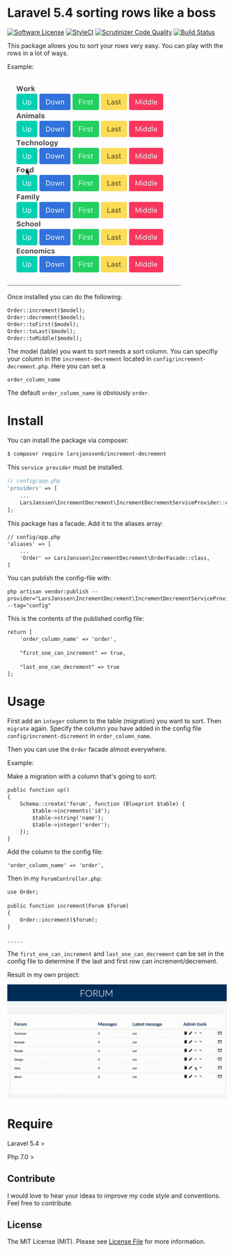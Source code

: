 # Laravel 5.4 sorting rows like a boss

[![Software License](https://img.shields.io/badge/license-MIT-brightgreen.svg?style=flat-square)](LICENSE.md)
[![StyleCI](https://styleci.io/repos/83806754)](https://styleci.io/repos/83806754)
[![Scrutinizer Code Quality](https://scrutinizer-ci.com/g/larsjanssen6/increment-decrement/badges/quality-score.png?b=master)](https://scrutinizer-ci.com/g/larsjanssen6/increment-decrement/?branch=master)
[![Build Status](https://scrutinizer-ci.com/g/larsjanssen6/increment-decrement/badges/build.png?b=master)](https://scrutinizer-ci.com/g/larsjanssen6/increment-decrement/build-status/master)

This package allows you to sort your rows very easy. You can play with the
rows in a lot of ways. 

Example:

![demo](screenshots/Sort.gif)

Once installed you can do the following:

```
Order::increment($model);
Order::decrement($model);
Order::toFirst($model);
Order::toLast($model);
Order::toMiddle($model);
```
 
 The model (table) you want to sort needs a sort column. You can 
 specifiy your column in the ```increment-decrement``` located in ```config/increment-decrement.php```. Here you can set a 
 ```$xslt
order_column_name
```

The default ```order_column_name``` is obviously ```order```.

# Install

You can install the package via composer:

``` bash
$ composer require larsjanssen6/increment-decrement
```

This ```service provider``` must be installed.

```php
// config/app.php
'providers' => [
    ...
    LarsJanssen\IncrementDecrement\IncrementDecrementServiceProvider::class,
];
```

This package has a facade. Add it to the aliases array: 

```
// config/app.php
'aliases' => [
    ...
    'Order' => LarsJanssen\IncrementDecrement\OrderFacade::class,
]
```

You can publish the config-file with:

```$xslt
php artisan vendor:publish --provider="LarsJanssen\IncrementDecrement\IncrementDecrementServiceProvider" --tag="config"
```

This is the contents of the published config file:

```$xslt
return [
	'order_column_name' => 'order',

	"first_one_can_increment" => true,

	"last_one_can_decrement" => true
];

```

# Usage

First add an ```integer``` column to the table (migration) you want to sort. Then ```migrate``` again. Specify
the column you have added in the config file ```config/increment-dicrement``` in ```order_column_name```.

Then you can use the ```Order``` facade almost everywhere. 

Example:

Make a migration with a column that's going to sort:

```$xslt
public function up()
{
    Schema::create('forum', function (Blueprint $table) {
	    $table->increments('id');
	    $table->string('name');
	    $table->integer('order');
    });
}
```

Add the column to the config file:

	'order_column_name' => 'order',


Then in my ```ForumController.php```:

```
use Order; 

public function increment(Forum $forum)
{
    Order::increment($forum);
}

.....
```

The ```first_one_can_increment``` and ```last_one_can_decrement``` can be set in the config file
to determine if the last and first row can increment/decrement.

Result in my own project:

![demo](screenshots/Forum.gif)

# Require

Laravel 5.4 >

Php 7.0 >

## Contribute

I would love to hear your ideas to improve my code style and conventions. Feel free to contribute.

## License

The MIT License (MIT). Please see [License File](LICENSE.md) for more information.